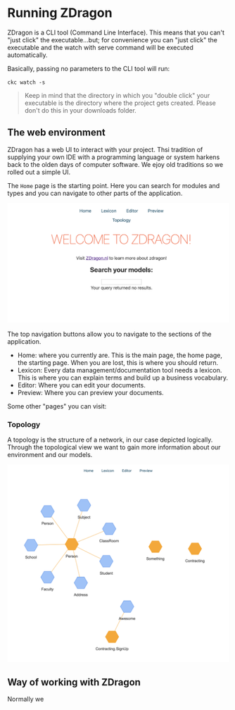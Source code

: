 # Running ZDragon

ZDragon is a CLI tool (Command Line Interface). This means that you can't "just click" the
executable...but; for convenience you can "just click" the executable and the watch with serve
command will be executed automatically.

Basically, passing no parameters to the CLI tool will run:

```
ckc watch -s
```

> Keep in mind that the directory in which you "double click" your executable is the directory where
> the project gets created. Please don't do this in your downloads folder.

## The web environment

ZDragon has a web UI to interact with your project. Thsi tradition of supplying your own IDE with a
programming language or system harkens back to the olden days of computer software. We ejoy old
traditions so we rolled out a simple UI.

The `Home` page is the starting point. Here you can search for modules and types and you can
navigate to other parts of the application.

![](./assets/pages_home.png)

The top navigation buttons allow you to navigate to the sections of the application.

- Home: where you currently are. This is the main page, the home page, the starting page. When you
  are lost, this is where you should return.
- Lexicon: Every data management/documentation tool needs a lexicon. This is where you can explain
  terms and build up a business vocabulary.
- Editor: Where you can edit your documents.
- Preview: Where you can preview your documents.

Some other "pages" you can visit:

### Topology

A topology is the structure of a network, in our case depicted logically. Through the topological
view we want to gain more information about our environment and our models.

![](./assets/pages_topology.png)

## Way of working with ZDragon

Normally we
